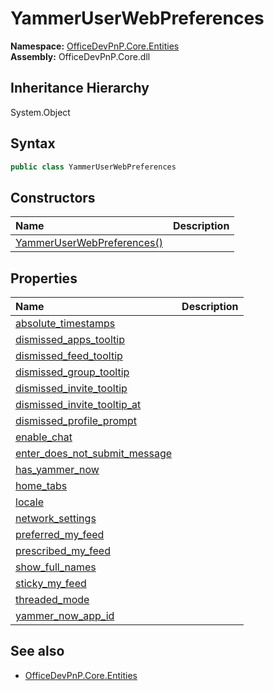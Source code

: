 # YammerUserWebPreferences
  

**Namespace:** [OfficeDevPnP.Core.Entities](OfficeDevPnP.Core.Entities.md)  
**Assembly:** OfficeDevPnP.Core.dll  
## Inheritance Hierarchy
System.Object  
## Syntax
```C#
public class YammerUserWebPreferences
```
## Constructors
|**Name**|**Description**|
|:-----|:-----|
| [YammerUserWebPreferences()](OfficeDevPnP.Core.Entities.YammerUserWebPreferences.ctor1.md) |  
## Properties
|**Name**|**Description**|
|:-----|:-----|
| [absolute_timestamps](OfficeDevPnP.Core.Entities.YammerUserWebPreferences.absolute_timestamps.md) | 
| [dismissed_apps_tooltip](OfficeDevPnP.Core.Entities.YammerUserWebPreferences.dismissed_apps_tooltip.md) | 
| [dismissed_feed_tooltip](OfficeDevPnP.Core.Entities.YammerUserWebPreferences.dismissed_feed_tooltip.md) | 
| [dismissed_group_tooltip](OfficeDevPnP.Core.Entities.YammerUserWebPreferences.dismissed_group_tooltip.md) | 
| [dismissed_invite_tooltip](OfficeDevPnP.Core.Entities.YammerUserWebPreferences.dismissed_invite_tooltip.md) | 
| [dismissed_invite_tooltip_at](OfficeDevPnP.Core.Entities.YammerUserWebPreferences.dismissed_invite_tooltip_at.md) | 
| [dismissed_profile_prompt](OfficeDevPnP.Core.Entities.YammerUserWebPreferences.dismissed_profile_prompt.md) | 
| [enable_chat](OfficeDevPnP.Core.Entities.YammerUserWebPreferences.enable_chat.md) | 
| [enter_does_not_submit_message](OfficeDevPnP.Core.Entities.YammerUserWebPreferences.enter_does_not_submit_message.md) | 
| [has_yammer_now](OfficeDevPnP.Core.Entities.YammerUserWebPreferences.has_yammer_now.md) | 
| [home_tabs](OfficeDevPnP.Core.Entities.YammerUserWebPreferences.home_tabs.md) | 
| [locale](OfficeDevPnP.Core.Entities.YammerUserWebPreferences.locale.md) | 
| [network_settings](OfficeDevPnP.Core.Entities.YammerUserWebPreferences.network_settings.md) | 
| [preferred_my_feed](OfficeDevPnP.Core.Entities.YammerUserWebPreferences.preferred_my_feed.md) | 
| [prescribed_my_feed](OfficeDevPnP.Core.Entities.YammerUserWebPreferences.prescribed_my_feed.md) | 
| [show_full_names](OfficeDevPnP.Core.Entities.YammerUserWebPreferences.show_full_names.md) | 
| [sticky_my_feed](OfficeDevPnP.Core.Entities.YammerUserWebPreferences.sticky_my_feed.md) | 
| [threaded_mode](OfficeDevPnP.Core.Entities.YammerUserWebPreferences.threaded_mode.md) | 
| [yammer_now_app_id](OfficeDevPnP.Core.Entities.YammerUserWebPreferences.yammer_now_app_id.md) | 
## See also
- [OfficeDevPnP.Core.Entities](OfficeDevPnP.Core.Entities.md)
